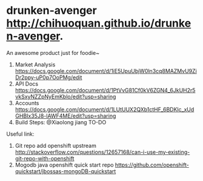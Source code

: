 drunken-avenger
http://chihuoquan.github.io/drunken-avenger.
===============

An awesome product just for foodie~

1. Market Analysis
   https://docs.google.com/document/d/1iE5UpuUbjW0ln3cq8MAZMvU9ZiDr2ppy-uP0p7OoPMg/edit
2. API Docs
   https://docs.google.com/document/d/1PtVvG81Cf0kV6ZGN4_6JkUH2r5vkSxyNZZpNyEmKblo/edit?usp=sharing
3. Accounts
   https://docs.google.com/document/d/1LUtUUX2QXb1ctHF_6BDKlc_xUdGHBIx35J8-lAWF4ME/edit?usp=sharing
3. Build Steps:
   @Xiaolong jiang TO-DO




Useful link:
1. Git repo add openshift upstream
   http://stackoverflow.com/questions/12657168/can-i-use-my-existing-git-repo-with-openshift
2. Mogodb java openshift quick start repo
   https://github.com/openshift-quickstart/jbossas-mongoDB-quickstart

